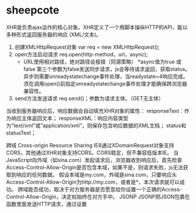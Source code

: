 # sheepcote



XHR是负责ajax运作的核心对象。XHR定义了一个用脚本操纵HTTP的API，能以多种形式返回服务器的响应 (XML/文本)。
1. 创建XMLHttpRequest对象
	var req = new XMLHttpRequest();
2. open方法启动请求
	req.open(http-method，url，async);
	* URL使用相对路径，绝对路径会报错（同源策略）
	*async值为true 或 false
  第三个参数为false发送同步请求，js会等待请求返回，获取status。异步则需要onreadystatechange事件处理，当readystate=4响应完成。须在调用open()前指定onreadystatechange事件处理才能确保跨浏览器兼容性。 
3. send方法发送请求
	req.send()；参数为请求主体。（GET无主体）

当收到服务器响应后，响应数据会自动填充XHR对象的属性：
responseText：作为响应主体返回文本；
responseXML：响应内容类型为”text/xml”或”application/xml”，则保存包含响应数据的XML文档；
status和statusText；

跨域
Cross-origin Resource Sharing
IE8通过XDomainRequest对象支持CORS，其他通过XHR对象支持CORS。CORS稳定，但不兼容低版本IE。
当JavaScript向外域（如sina.com）发起请求后，浏览器收到响应后，首先检查Access-Control-Allow-Origin是否包含本域，如果不是，则请求失败，js无法获取到响应的任何数据。
假设本域是my.com，外域是sina.com，只要响应头Access-Control-Allow-Origin为http://my.com，或者是*，本次请求就可以成功。
跨域能否成功，取决于对方服务器是否愿意给你设置一个正确的Access-Control-Allow-Origin，决定权始终在对方手中。
JSONP
JSONP把JSON包裹在函数里面发送HTTP请求，通过设置<script>的URL来发送跨域HTTP请求
1、    通过script的src请求资源,浏览器允许跨域引用js,不受		同源策略约束。
2、    请求的资源中用回调函数的将数据进行包裹
3、    调用方要定义回调函数

